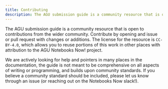 ```yaml
---
title: Contributing
description: The AGU submission guide is a community resource that is open to contributions from the wider community.
---
```


The AGU submission guide is a community resource that is open to contributions from the wider community. Contribute by opening and issue or pull request with changes or additions. The license for the resource is `CC-BY-4.0`, which allows you to reuse portions of this work in other places with attribution to the AGU Notebooks Now! project.

We are actively looking for help and pointers in many places in the documentation, the guide is not meant to be comprehensive on all aspects of writing or programming, and builds upon community standards. If you believe a community standard should be included, please let us know through an issue (or reaching out on the Notebooks Now slack!).
